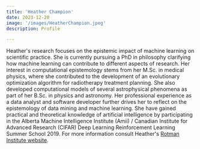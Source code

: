 ```yaml
---
title: 'Heather Champion'
date: 2023-12-20
image: '/images/HeatherChampion.jpeg'
description: Profile

---
```

Heather's research focuses on the epistemic impact of machine learning on scientific practice.  She is currently pursuing a PhD in philosophy clarifying how machine learning can contribute to different aspects of research. Her interest in computational epistemology stems from her M.Sc. in medical physics, where she contributed to the development of an evolutionary optimization algorithm for radiotherapy treatment planning. She also developed computational models of several astrophysical phenomena as part of her B.Sc. in physics and astronomy. Her professional experience as a data analyst and software developer further drives her to reflect on the epistemology of data mining and machine learning. She have gained practical and theoretical knowledge of artificial intelligence by participating in the Alberta Machine Intelligence Institute (Amii) / Canadian Institute for Advanced Research (CIFAR) Deep Learning Reinforcement Learning Summer School 2019. For more information consult Heather's [Rotman Institute website](https://www.rotman.uwo.ca/portfolio-items/champion-heather/).
